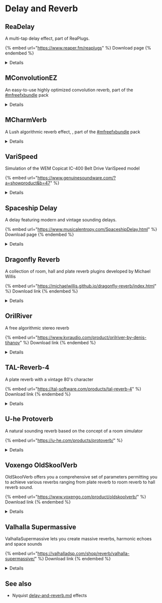 # Delay and Reverb

## ReaDelay

A multi-tap delay effect, part of ReaPlugs.

{% embed url="https://www.reaper.fm/reaplugs" %}
Download page
{% endembed %}

<details>

<summary>Details</summary>

Copyright (C) 2006-2016, Cockos Incorporated VST PlugIn Technology by Steinberg Media Technologies GmbH

Information From the vendor:

* Multi-tap delay, no practical limit on tap count
* Up to 10 second delay per tap
* Tap lengths can be in time (s/ms) or quarter notes
* Feedback, LPF/HPF, resolution reduction per tap
* Stereo width per tap
* Volume/pan per tap

<img src="../.gitbook/assets/readelay.png" alt="" data-size="original">

</details>

## MConvolutionEZ

An easy-to-use highly optimized convolution reverb, part of the [#mfreefxbundle](plugin-suites.md#mfreefxbundle "mention") pack

<details>

<summary>Details</summary>

**MConvolutionEZ** is an easy-to-use highly optimized convolution reverb. Comes with lots of impulse responses for rooms, halls, plates, guitar cabinets, effects.

* Advanced GUI
* Compare multiple settings: A to H Switching and A to D Morphing.
* Unique visualisation engine with classic meters and time graphs
* MIDI controllers with MIDI learn
* M/S, single channel, up to 8 channels surround and up to 64 channels ambisonics processing
* Extremely fast, optimized for newest AVX2 and AVX512 capable processors
* Supports VST, VST3, AU and AAX interfaces on Windows and macOS

See the [pack ](plugin-suites.md#mfreefxbundle)for installation instructions.&#x20;

</details>

## MCharmVerb

A Lush algorithmic reverb effect, , part of the [#mfreefxbundle](plugin-suites.md#mfreefxbundle "mention") pack

<details>

<summary>Details</summary>

MCharmVerb is a great sounding lush algorithmic reverb based on the MTurboReverb engine.

* Advanced GUI
* Compare multiple settings: A to H Switching and A to D Morphing.
* Unique visualisation engine with classic meters and time graphs
* MIDI controllers with MIDI learn
* Automatic gain compensation (AGC)
* M/S, single channel, up to 8 channels surround and up to 64 channels ambisonics processing
* Extremely fast, optimized for newest AVX2 and AVX512 capable processors
* Supports VST, VST3, AU and AAX interfaces on Windows and macOS

See the [pack ](plugin-suites.md#mfreefxbundle)for installation instructions.&#x20;

</details>

## VariSpeed

Simulation of the WEM Copicat IC-400 Belt Drive VariSpeed model

{% embed url="https://www.genuinesoundware.com/?a=showproduct&b=47" %}

<details>

<summary>Details</summary>

Copyright © GSi Genuine Soundware and Instruments

* It's a simulation of a tape delay built and marketed during the seventies, so don't expect high fidelity
* The tape produces hum and hiss, this can't be disabled
* It can easily reach a state of self-oscillation (when the feedback is too high) and distort the sound in a transistor-fashioned way
* It's also worth noticing that the real unit is way more aggressive when it comes to noise and distortion... we tried to keep it usable
* not to forget that the real unit can change sound and behavior in time, as the tape loop degrades itself until becoming unusable
* of course there's no host tempo sync
* since all imperfections have been simulated, you'll notice that the tape “slips” when the junction passes around the capstan, and you'll probably also notice that the tape speed isn't really stable
* the tone knob works reversed: turn clockwise to darken the sound

</details>

## Spaceship Delay

A delay featuring modern and vintage sounding delays.

{% embed url="https://www.musicalentropy.com/SpaceshipDelay.html" %}
Download page
{% endembed %}

<details>

<summary>Details</summary>

Copyright (C) Musical Entropy

Information from the developer website:

* **Three delay modes** : single, ping pong and dual / stereo.
* Standard delay effects controls such as the delay time in ms and in time subdivisions, the feedback (up to 110 % !), a tap tempo button etc.
* A modulation section acting on the delay times and the filter cutoff frequencies.
* An attack control allowing the user to feed the delay line only when the input volume is higher than a given threshold.
* A **spring reverb** modeled from a famous tape machine (not that one, another one).
* An advanced filtering section including standard lowpass and highpass filters, shelf filters, and the simulation of two famous synthesizer filters (not these ones either, other ones).
* A specific "modeling" section giving access to different kind of delay line and saturation colourations, featuring a bitcrusher and a tube preamp simulation.
* A "Freeze" switch which can be used for some creative effect or to transform the effect into a looper with high delay values.
* Post effects such as extra filters, a tremolo and a vintage phaser

</details>

## Dragonfly Reverb

A collection of room, hall and plate reverb plugins developed by Michael Willis

{% embed url="https://michaelwillis.github.io/dragonfly-reverb/index.html" %}
Download link
{% endembed %}

<details>

<summary>Details</summary>

Information from the developer website:

Dragonfly Room Reverb is a free stereo-to-stereo reverb effect. It has several different room presets, as well as a small number of hall presets and effect presets. It is based on ProG Reverb from Freeverb3VST, which uses Moorer's early reflection model and an implementation of Jon Dattorro's Progenitor Reverb algorithm.

![](<../.gitbook/assets/Dragonfly example.png>)

Dragonfly Hall Reverb is a free stereo-to-stereo reverb effect. It is primarily intended for use as a concert hall reverb. It also has numerous smaller presets representing rooms, studios, and chambers. It is based on Hibiki Reverb from Freeverb3VST, which uses Moorer's early reflection model and a modified FDN allpass Zita reverb.

![](<../.gitbook/assets/dragonfly hall example.png>)

Dragonfly Plate is a free mono-to-stereo reverb plugin based on [NVerb](http://freeverb3vst.osdn.jp/tutorial/tutorial\_vst\_nrev.shtml) and [STRev](http://freeverb3vst.osdn.jp/tutorial/tutorial\_vst\_strev.shtml) from Freeverb3 VST

![](<../.gitbook/assets/dragonfly plate example.png>)

</details>

## OrilRiver

A free algorithmic stereo reverb

{% embed url="https://www.kvraudio.com/product/orilriver-by-denis-tihanov" %}
Download link
{% endembed %}

<details>

<summary>Details</summary>

* 12 early reflections variations
* 5 reverb tail variations
* 3-band equalizer for the wet signal
* Sample Rate: from 44100 to 192000 Hz.
* Lots of presets

</details>

## TAL-Reverb-4

A plate reverb with a vintage 80's character

{% embed url="https://tal-software.com/products/tal-reverb-4" %}
Download link
{% endembed %}

<details>

<summary>Details</summary>

Information from the developer website:

* Modulated vintage reverb sound.
* Very diffuse sound.
* Fast build up time, also with long reverb sounds.
* Works on almost every audio material.
* Easy to use.
* Only stereo channels supported.

![](<../.gitbook/assets/TAL Reverb example.png>)

</details>

## U-he Protoverb

A natural sounding reverb based on the concept of a room simulator

{% embed url="https://u-he.com/products/protoverb/" %}

<details>

<summary>Details</summary>

Information from the developer website:

Protoverb is an experimental room simulator reverb. Most algorithmic reverbs try to avoid resonances or model the reflections of sound from a room’s walls. Protoverb does the opposite. It builds up as many room resonances as possible, modelling the body of air in the room. No need to modulate or colour the signal. The result is a very natural sounding reverberation with interesting characteristics:

Notes held for a longer time tend to build up resonance, as if the air takes a while to get excited Multiple instruments remain distinct, without disappearing in a wash When you play a short melody, the room seems to repeat a ghost echo of that melody These properties are found in churches and large halls, but are rarely in conventional algorithmic reverbs.

To achieve this, Protoverb works with many parallel, serial and networked delays. With such a structure, no mathematical formula can make it sound right, it is down to trial and error (and luck) using random values. Protoverb generates random delay line lengths, networks and feedback strategies.

![](<../.gitbook/assets/protoverb example.png>)

</details>

## Voxengo OldSkoolVerb

OldSkoolVerb offers you a comprehensive set of parameters permitting you to achieve various reverbs ranging from plate reverb to room reverb to hall reverb sound.

{% embed url="https://www.voxengo.com/product/oldskoolverb/" %}
Download link
{% endembed %}

<details>

<summary>Details</summary>

Information from the developer website:

* Plate, room, and hall reverbs
* 5 reverb modes
* Reverb mode editor
* Stereo processing
* 64-bit floating point processing
* Preset manager
* Undo/redo history
* A/B comparisons
* Contextual hint messages
* All sample rates support
* Zero processing latency
* User interface color schemes
* Resizable user interface
* Retina and HighDPI support

</details>

## Valhalla Supermassive

ValhallaSupermassive lets you create massive reverbs, harmonic echoes and space sounds

{% embed url="https://valhalladsp.com/shop/reverb/valhalla-supermassive/" %}
Download link
{% endembed %}

<details>

<summary>Details</summary>

Information from the developer website:

ValhallaSupermassive is based around feedback delay networks. The individual delays can have up to 2 second of delay time, with user control over the delay lengths, the feedback, how the delays mix with each other, and the modulation rate and depth of the delays. The sonic results range from choruses and flangers, to echoes that fade in and out over time, to massive lush reverbs, and onwards to weird spatial effects that have to be heard to be believed.

</details>

## See also

* Nyquist [delay-and-reverb.md](../nyquist-plugins/effect-plugins/delay-and-reverb.md "mention") effects
